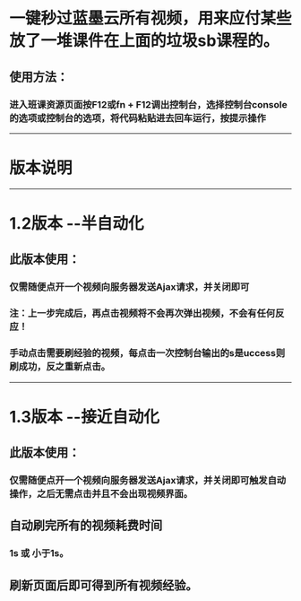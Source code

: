 # 一键秒过蓝墨云所有视频，用来应付某些放了一堆课件在上面的垃圾sb课程的。
## 使用方法：
### 进入班课资源页面按F12或fn + F12调出控制台，选择控制台console的选项或控制台的选项，将代码粘贴进去回车运行，按提示操作
------------------------------------------------------
# 版本说明
------------------------------------------------------
# 1.2版本 --半自动化
## 此版本使用：
### 仅需随便点开一个视频向服务器发送Ajax请求，并关闭即可
### 注：上一步完成后，再点击视频将不会再次弹出视频，不会有任何反应！
### 手动点击需要刷经验的视频，每点击一次控制台输出的s是uccess则刷成功，反之重新点击。
-------------------------------------------------------
# 1.3版本 --接近自动化
## 此版本使用：
### 仅需随便点开一个视频向服务器发送Ajax请求，并关闭即可触发自动操作，之后无需点击并且不会出现视频界面。
## 自动刷完所有的视频耗费时间
###  1s 或 小于1s。
## 刷新页面后即可得到所有视频经验。




